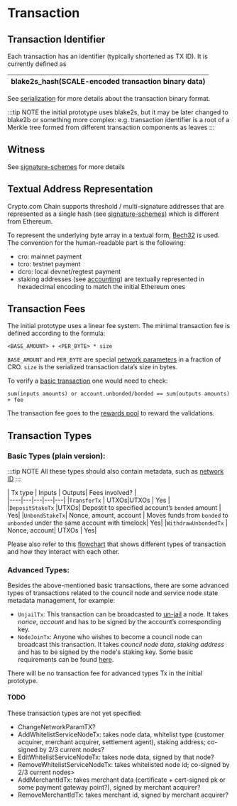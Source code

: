# Transaction

## Transaction Identifier

Each transaction has an identifier (typically shortened as TX ID). It is currently defined as

|blake2s_hash(SCALE-encoded transaction binary data)|
|-|

See [serialization](./serialization) for more details about the transaction binary format.

:::tip NOTE
 the initial prototype uses blake2s, but it may be later changed to blake2b or something more complex: e.g. transaction identifier is a root of a Merkle tree formed from different transaction components as leaves
:::

## Witness

See [signature-schemes](./signature-schemes) for more details

## Textual Address Representation

Crypto.com Chain supports threshold / multi-signature addresses that are represented as a single hash (see [signature-schemes](./signature-schemes)) which is different from Ethereum.

To represent the underlying byte array in a textual form, [Bech32](https://github.com/bitcoin/bips/blob/master/bip-0173.mediawiki) is used. The convention for the human-readable part is the following:

- cro: mainnet payment
- tcro: testnet payment
- dcro: local devnet/regtest payment
- staking addresses (see [accounting](./transaction-accounting-model)) are textually represented in hexadecimal encoding to match the initial Ethereum ones

## Transaction Fees

The initial prototype uses a linear fee system. The minimal transaction fee is defined according to the formula:

```
<BASE_AMOUNT> + <PER_BYTE> * size
```

`BASE_AMOUNT` and `PER_BYTE` are special [network parameters](./network-parameters.md) in a fraction of CRO. `size` is the serialized transaction data’s size in bytes.

To verify a [basic transaction](#transaction-types) one would need to check: 

```
sum(inputs amounts) or account.unbonded/bonded == sum(outputs amounts) + fee
```

The transaction fee goes to the [rewards pool](#rewards) to reward the validations.

## Transaction Types

### Basic Types (plain version):

:::tip NOTE
All these types should also contain metadata, such as [network ID](./chain-id-and-network-id.md#network-id)
:::

| Tx type |  Inputs | Outputs|   Fees involved?  |   
|----|---|---|---|---|
|`TransferTx`    | UTXOs|UTXOs   |  Yes |   
|`DepositStakeTx` |UTXOs| Depostit to specified account’s `bonded` amount  |  Yes|
|`UnbondStakeTx`| Nonce, amount, account | Moves funds from `bonded` to `unbonded` under the same account with timelock| Yes|
|`WithdrawUnbondedTx` | Nonce, account| UTXOs | Yes|

Please also refer to this [flowchart](./send_your_first_transaction.md#types-of-transaction-and-address) that shows different types of transaction and how they interact with each other.

### Advanced Types:
Besides the above-mentioned basic transactions, there are some advanced types of transactions related to the council node and service node state metadata management, for example:
- `UnjailTx`: This transaction can be broadcasted to [un-jail](./staking.md#un-jailing) a node. It takes *nonce*, *account* and has to be signed by the account’s corresponding key.
- `NodeJoinTx`: Anyone who wishes to become a council node can broadcast this transaction. It takes *council node data*, *staking address* and has to be signed by the node's staking key. Some basic requirements can be found  [here](./staking.md#joining-the-network). 

There will be no transaction fee for advanced types Tx in the initial prototype.

#### TODO
These transaction types are not yet specified:

- ChangeNetworkParamTX?
- AddWhitelistServiceNodeTx: takes node data, whitelist type (customer acquirer, merchant acquirer, settlement agent), staking address; co-signed by 2/3 current nodes?
- EditWhitelistServiceNodeTx: takes node data, signed by that node?
- RemoveWhitelistServiceNodeTx: takes whitelisted node id; co-signed by 2/3 current nodes>
- AddMerchantIdTx: takes merchant data (certificate + cert-signed pk or some payment gateway point?), signed by merchant acquirer?
- RemoveMerchantIdTx: takes merchant id, signed by merchant acquirer?
